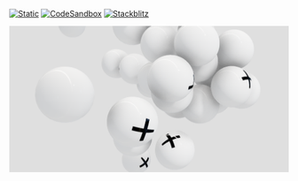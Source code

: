 [![Static](https://img.shields.io/badge/demo-%23646CFF.svg?logo=html5&logoColor=white)](https://pmndrs.github.io/examples/object-clump)
[![CodeSandbox](https://img.shields.io/badge/codesandbox-040404?logo=codesandbox&logoColor=DBDBDB)](https://codesandbox.io/s/github/pmndrs/examples/tree/main/apps/object-clump)
[![Stackblitz](https://img.shields.io/badge/stackblitz-fff?logo=Stackblitz&logoColor=1389FD)](https://stackblitz.com/github/pmndrs/examples/tree/main/apps/object-clump)

![](thumbnail.png)

